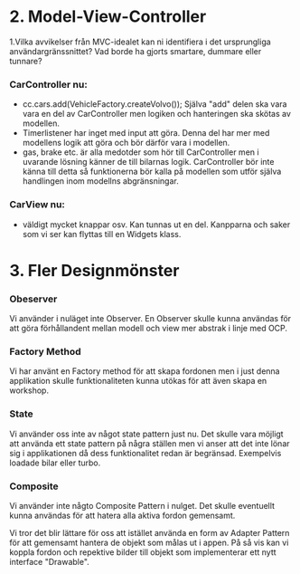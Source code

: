 # 2. Model-View-Controller
1.Vilka avvikelser från MVC-idealet kan ni identifiera i det ursprungliga användargränssnittet? Vad borde ha gjorts smartare, dummare eller tunnare?

### CarController nu:
* cc.cars.add(VehicleFactory.createVolvo()); Själva "add" delen ska vara vara en del av CarController men logiken och hanteringen ska skötas av modellen.
* Timerlistener har inget med input att göra.  Denna del har mer med modellens logik att göra och bör därför vara i modellen.
* gas, brake etc. är alla medotder som hör till CarController men i  uvarande lösning känner de till bilarnas logik. CarController bör inte känna till detta så funktionerna bör kalla på modellen som utför själva handlingen inom modellns abgränsningar.

### CarView nu:
* väldigt mycket knappar osv. Kan tunnas ut en del. Kanpparna och saker som vi ser kan flyttas till en Widgets klass. 

# 3. Fler Designmönster
### Obeserver
Vi använder i nuläget inte Observer. En Observer skulle kunna användas för att göra förhållandent mellan modell och view mer abstrak i linje med OCP.
### Factory Method
Vi har använt en Factory method för att skapa fordonen men i just denna applikation skulle funktionaliteten kunna utökas för att även skapa en workshop.
### State
Vi använder oss inte av något state pattern just nu. Det skulle vara möjligt att använda ett state pattern på några ställen men vi anser att det inte lönar sig i applikationen då dess funktionalitet redan är begränsad. Exempelvis loadade bilar eller turbo. 
### Composite
Vi använder inte någto Composite Pattern i nulget. Det skulle eventuellt kunna användas för att hatera alla aktiva fordon gemensamt.

Vi tror det blir lättare för oss att istället använda en form av Adapter Pattern för att gemensamt hantera de objekt som målas ut i appen. På så vis kan vi koppla fordon och repektive bilder till objekt som implementerar ett nytt interface "Drawable".  


